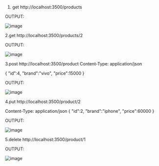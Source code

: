 1. get http://localhost:3500/products

OUTPUT:

![image](https://github.com/TVimala/Fullstack/assets/143889003/de38547a-f1d6-44ad-aad0-b89ba29f2e71)

2.get http://localhost:3500/products/2

OUTPUT:

![image](https://github.com/TVimala/Fullstack/assets/143889003/cf1ca8be-2543-4465-8188-a47867cbf1a8)

3.post http://localhost:3500/product
Content-Type: application/json

 {
        "id":4,
        "brand":"vivo",
        "price":15000
}

OUTPUT:

![image](https://github.com/TVimala/Fullstack/assets/143889003/43406ad9-2eeb-4985-88da-ce7e0f01113c)

4.put http://localhost:3500/product/2

Content-Type: application/json
 {
        "id":2,
        "brand":"iphone",
        "price":60000
}

OUTPUT:

![image](https://github.com/TVimala/Fullstack/assets/143889003/03a03cdd-06d9-4b3c-b784-bf05339cd2d8)

5.delete http://localhost:3500/product/1

OUTPUT:

![image](https://github.com/TVimala/Fullstack/assets/143889003/9c33ee8b-24e5-4402-b57a-37e9d7a65ab7)







